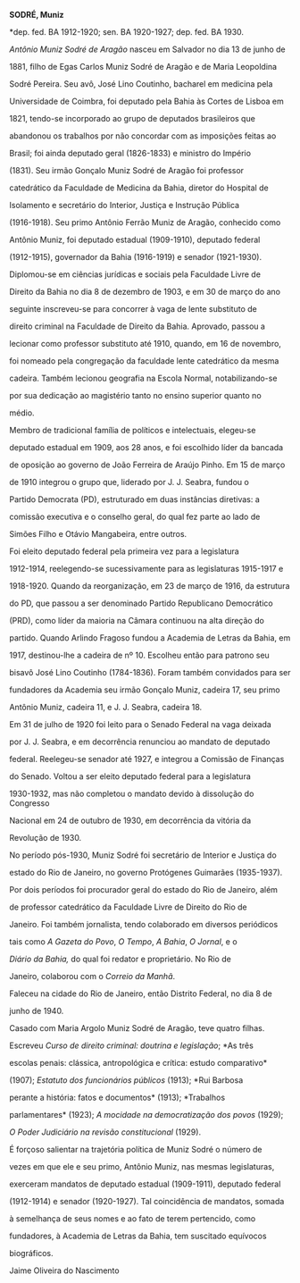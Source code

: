 **SODRÉ, Muniz**



\*dep. fed. BA 1912-1920; sen. BA 1920-1927; dep. fed. BA 1930.



*Antônio Muniz Sodré de Aragão* nasceu em Salvador no dia 13 de junho de

1881, filho de Egas Carlos Muniz Sodré de Aragão e de Maria Leopoldina

Sodré Pereira. Seu avô, José Lino Coutinho, bacharel em medicina pela

Universidade de Coimbra, foi deputado pela Bahia às Cortes de Lisboa em

1821, tendo-se incorporado ao grupo de deputados brasileiros que

abandonou os trabalhos por não concordar com as imposições feitas ao

Brasil; foi ainda deputado geral (1826-1833) e ministro do Império

(1831). Seu irmão Gonçalo Muniz Sodré de Aragão foi professor

catedrático da Faculdade de Medicina da Bahia, diretor do Hospital de

Isolamento e secretário do Interior, Justiça e Instrução Pública

(1916-1918). Seu primo Antônio Ferrão Muniz de Aragão, conhecido como

Antônio Muniz, foi deputado estadual (1909-1910), deputado federal

(1912-1915), governador da Bahia (1916-1919) e senador (1921-1930).



Diplomou-se em ciências jurídicas e sociais pela Faculdade Livre de

Direito da Bahia no dia 8 de dezembro de 1903, e em 30 de março do ano

seguinte inscreveu-se para concorrer à vaga de lente substituto de

direito criminal na Faculdade de Direito da Bahia. Aprovado, passou a

lecionar como professor substituto até 1910, quando, em 16 de novembro,

foi nomeado pela congregação da faculdade lente catedrático da mesma

cadeira. Também lecionou geografia na Escola Normal, notabilizando-se

por sua dedicação ao magistério tanto no ensino superior quanto no

médio.



Membro de tradicional família de políticos e intelectuais, elegeu-se

deputado estadual em 1909, aos 28 anos, e foi escolhido líder da bancada

de oposição ao governo de João Ferreira de Araújo Pinho. Em 15 de março

de 1910 integrou o grupo que, liderado por J. J. Seabra, fundou o

Partido Democrata (PD), estruturado em duas instâncias diretivas: a

comissão executiva e o conselho geral, do qual fez parte ao lado de

Simões Filho e Otávio Mangabeira, entre outros.



Foi eleito deputado federal pela primeira vez para a legislatura

1912-1914, reelegendo-se sucessivamente para as legislaturas 1915-1917 e

1918-1920. Quando da reorganização, em 23 de março de 1916, da estrutura

do PD, que passou a ser denominado Partido Republicano Democrático

(PRD), como líder da maioria na Câmara continuou na alta direção do

partido. Quando Arlindo Fragoso fundou a Academia de Letras da Bahia, em

1917, destinou-lhe a cadeira de nº 10. Escolheu então para patrono seu

bisavô José Lino Coutinho (1784-1836). Foram também convidados para ser

fundadores da Academia seu irmão Gonçalo Muniz, cadeira 17, seu primo

Antônio Muniz, cadeira 11, e J. J. Seabra, cadeira 18.



Em 31 de julho de 1920 foi leito para o Senado Federal na vaga deixada

por J. J. Seabra, e em decorrência renunciou ao mandato de deputado

federal. Reelegeu-se senador até 1927, e integrou a Comissão de Finanças

do Senado. Voltou a ser eleito deputado federal para a legislatura

1930-1932, mas não completou o mandato devido à dissolução do Congresso

Nacional em 24 de outubro de 1930, em decorrência da vitória da

Revolução de 1930.



No período pós-1930, Muniz Sodré foi secretário de Interior e Justiça do

estado do Rio de Janeiro, no governo Protógenes Guimarães (1935-1937).

Por dois períodos foi procurador geral do estado do Rio de Janeiro, além

de professor catedrático da Faculdade Livre de Direito do Rio de

Janeiro. Foi também jornalista, tendo colaborado em diversos periódicos

tais como *A Gazeta do Povo*, *O Tempo*, *A Bahia*, *O Jornal*, e o

*Diário da Bahia,* do qual foi redator e proprietário. No Rio de

Janeiro, colaborou com o *Correio da Manhã*.



Faleceu na cidade do Rio de Janeiro, então Distrito Federal, no dia 8 de

junho de 1940.



Casado com Maria Argolo Muniz Sodré de Aragão, teve quatro filhas.



Escreveu *Curso de direito criminal: doutrina e legislação*; *As três

escolas penais: clássica, antropológica e crítica: estudo comparativo*

(1907); *Estatuto dos funcionários públicos* (1913); *Rui Barbosa

perante a história: fatos e documentos* (1913); *Trabalhos

parlamentares* (1923); *A mocidade na democratização dos povos* (1929);

*O Poder Judiciário na revisão constitucional* (1929).



É forçoso salientar na trajetória política de Muniz Sodré o número de

vezes em que ele e seu primo, Antônio Muniz, nas mesmas legislaturas,

exerceram mandatos de deputado estadual (1909-1911), deputado federal

(1912-1914) e senador (1920-1927). Tal coincidência de mandatos, somada

à semelhança de seus nomes e ao fato de terem pertencido, como

fundadores, à Academia de Letras da Bahia, tem suscitado equívocos

biográficos.



Jaime Oliveira do Nascimento



